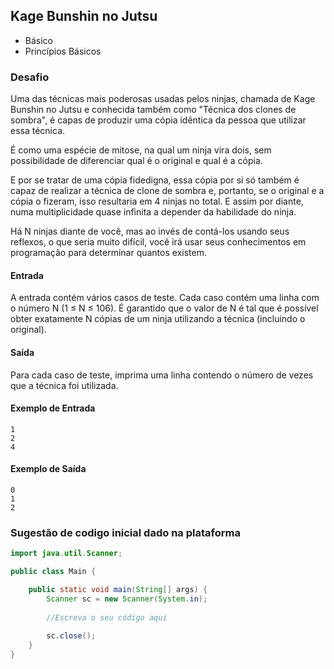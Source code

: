 ## Kage Bunshin no Jutsu
* Básico
* Princípios Básicos

###  Desafio
Uma das técnicas mais poderosas usadas pelos ninjas, chamada de Kage Bunshin no Jutsu e conhecida também como "Técnica dos clones de sombra", é capas de produzir uma cópia idêntica da pessoa que utilizar essa técnica.

É como uma espécie de mitose, na qual um ninja vira dois, sem possibilidade de diferenciar qual é o original e qual é a cópia.

E por se tratar de uma cópia fidedigna, essa cópia por si só também é capaz de realizar a técnica de clone de sombra e, portanto, se o original e a cópia o fizeram, isso resultaria em 4 ninjas no total. E assim por diante, numa multiplicidade quase infinita a depender da habilidade do ninja.

Há N ninjas diante de você, mas ao invés de contá-los usando seus reflexos, o que seria muito difícil, você irá usar seus conhecimentos em programação para determinar quantos existem.

#### Entrada
A entrada contém vários casos de teste. Cada caso contém uma linha com o número N (1 ≤ N ≤ 106). É garantido que o valor de N é tal que é possível obter exatamente N cópias de um ninja utilizando a técnica (incluindo o original).

#### Saída
Para cada caso de teste, imprima uma linha contendo o número de vezes que a técnica foi utilizada.


#### Exemplo de Entrada	
~~~~
1
2
4
~~~~
#### Exemplo de Saída
~~~~
0
1
2
~~~~

### Sugestão de codigo inicial dado na plataforma
````Java
import java.util.Scanner;

public class Main {

	public static void main(String[] args) {
		Scanner sc = new Scanner(System.in);
		
		//Escreva o seu código aqui
		
		sc.close();
	}
}
````